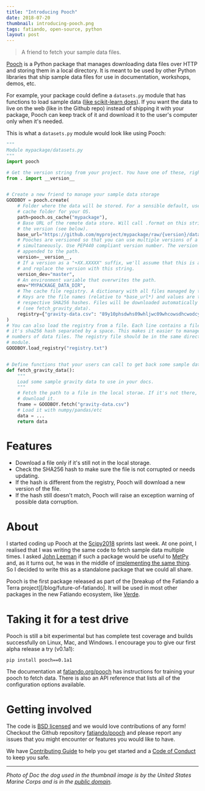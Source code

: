```yaml
---
title: "Introducing Pooch"
date: 2018-07-20
thumbnail: introducing-pooch.png
tags: fatiando, open-source, python
layout: post
---
```


> A friend to fetch your sample data files.

[Pooch](https://github.com/fatiando/pooch) is a Python package that manages downloading
data files over HTTP and storing them in a local directory.
It is meant to be used by other Python libraries that ship sample data files for use in
documentation, workshops, demos, etc.

For example, your package could define a `datasets.py` module that has functions to load
sample data
([like scikit-learn does](http://scikit-learn.org/0.19/modules/classes.html#module-sklearn.datasets)).
If you want the data to live on the web (like in the Github repo) instead of shipping it
with your package, Pooch can keep track of it and download it to the user's computer
only when it's needed.

This is what a `datasets.py` module would look like using Pooch:


```python
"""
Module mypackage/datasets.py
"""
import pooch

# Get the version string from your project. You have one of these, right?
from . import __version__


# Create a new friend to manage your sample data storage
GOODBOY = pooch.create(
    # Folder where the data will be stored. For a sensible default, use the default
    # cache folder for your OS.
    path=pooch.os_cache("mypackage"),
    # Base URL of the remote data store. Will call .format on this string to insert
    # the version (see below).
    base_url="https://github.com/myproject/mypackage/raw/{version}/data/",
    # Pooches are versioned so that you can use multiple versions of a package
    # simultaneously. Use PEP440 compliant version number. The version will be
    # appended to the path.
    version=__version__,
    # If a version as a "+XX.XXXXX" suffix, we'll assume that this is a dev version
    # and replace the version with this string.
    version_dev="master",
    # An environment variable that overwrites the path.
    env="MYPACKAGE_DATA_DIR",
    # The cache file registry. A dictionary with all files managed by this pooch.
    # Keys are the file names (relative to *base_url*) and values are their
    # respective SHA256 hashes. Files will be downloaded automatically when needed
    # (see fetch_gravity_data).
    registry={"gravity-data.csv": "89y10phsdwhs09whljwc09whcowsdhcwodcy0dcuhw"}
)
# You can also load the registry from a file. Each line contains a file name and
# it's sha256 hash separated by a space. This makes it easier to manage large
# numbers of data files. The registry file should be in the same directory as this
# module.
GOODBOY.load_registry("registry.txt")


# Define functions that your users can call to get back some sample data in memory
def fetch_gravity_data():
    """
    Load some sample gravity data to use in your docs.
    """
    # Fetch the path to a file in the local storae. If it's not there, we'll
    # download it.
    fname = GOODBOY.fetch("gravity-data.csv")
    # Load it with numpy/pandas/etc
    data = ...
    return data
```


# Features

* Download a file only if it's still not in the local storage.
* Check the SHA256 hash to make sure the file is not corrupted or needs updating.
* If the hash is different from the registry, Pooch will download a new version of the
  file.
* If the hash still doesn't match, Pooch will raise an exception warning of possible
  data corruption.


# About

I started coding up Pooch at the [Scipy2018](https://scipy2018.scipy.org/) sprints last
week.
At one point, I realised that I was writing the same code to fetch sample data multiple
times.
I asked [John Leeman](http://www.johnrleeman.com/) if such a package would be useful to
[MetPy](https://github.com/Unidata/MetPy)
and, as it turns out, he was in the middle of
[implementing the same thing](https://github.com/Unidata/MetPy/pull/760).
So I decided to write this as a standalone package that we could all share.

Pooch is the first package released as part of the
[breakup of the Fatiando a Terra project][/blog/future-of-fatiando].
It will be used in most other packages in the new Fatiando ecosystem, like
[Verde](https://www.fatiando.org/verde/).


# Taking it for a test drive

Pooch is still a bit experimental but has complete test coverage and builds successfully
on Linux, Mac, and Windows. I encourage you to give our first alpha release a try
(v0.1a1):

```
pip install pooch==0.1a1
```

The documentation at [fatiando.org/pooch](http://www.fatiando.org/pooch/) has
instructions for training your pooch to fetch data. There is also an API reference that
lists all of the configuration options available.


# Getting involved

The code is [BSD licensed](https://github.com/fatiando/pooch/blob/master/LICENSE.txt)
and we would love contributions of any form!
Checkout the Github repository [fatiando/pooch](https://github.com/fatiando/pooch) and
please report any issues that you might encounter or features you would like to have.

We have
[Contributing Guide](https://github.com/fatiando/pooch/blob/master/CONTRIBUTING.md) to
help you get started and a
[Code of Conduct](https://github.com/fatiando/pooch/blob/master/CODE_OF_CONDUCT.md)
to keep you safe.


----

*Photo of Doc the dog used in the thumbnail image is by the United States Marine Corps
and is in the
[public domain](https://commons.wikimedia.org/wiki/File:Fetch,_Fido_(8577564334).jpg).*
